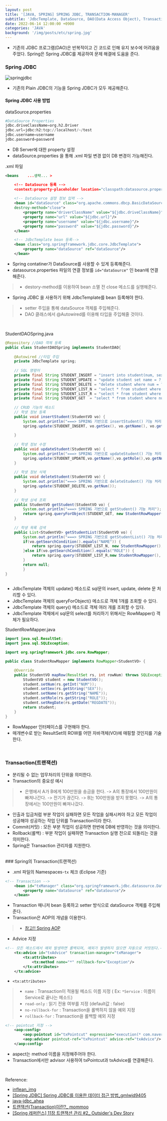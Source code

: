 ```yaml
---
layout: post
title: '[JAVA, SPRING] SPRING JDBC, TRANSACTION-MANAGER'
subtitle: 'JdbcTemplate, DataSource, DAO(Data Access Object), Transaction(트랜잭션)'
date: 2022-06-14 12:00:00 +0900
categories: 'JAVA'
background: '/img/posts/etc/spring.jpg'
---
```


- 기존의 JDBC 프로그램(DAO)은 반복적이고 긴 코드로 인해 유지 보수에 어려움을 주었다. Spring은 Spring JDBC를 제공하여 문제 해결에 도움을 준다.

### Spring JDBC

![springjdbc](/img/posts/spring/springjdbc.png)


- 기존의 Plain JDBC의 기능을 Spring JDBC가 모두 제공해준다. 

#### Spring JDBC 사용 방법

dataSource.properties

```python
#DataSource Properties 
jdbc.driveClassName=org.h2.Driver
jdbc.url=jdbc:h2:tcp://localhost/~/test
jdbc.username=username
jdbc.password=password
```

- DB Server에 대한 property 설정
- dataSource.properties 을 통해 .xml 파일 변경 없이 DB 변경이 가능해진다.

.xml 파일

```xml
<beans    ...생략... >

	<!-- DataSource 등록 -->
	<context:property-placeholder location="classpath:datasource.properties"/>
	
	<!-- DataSource 설정 정보 입력 -->
	<bean id="dataSource" class="org.apache.commons.dbcp.BasicDataSource"
	destroy-method="close">
		<property name="driverClassName" value="${jdbc.driveClassName}"/>
		<property name="url" value="${jdbc.url}"/>
		<property name="username" value="${jdbc.username}"/>
		<property name="password" value="${jdbc.password}"/>
	</bean>

	<!-- JdbcTemplate bean 등록-->
	<bean class="org.springframework.jdbc.core.JdbcTemplate">
		<property name="dataSource" ref="dataSource"/>
	</bean>
```

- Spring contatiner가 DataSource를 사용할 수 있게 등록해준다.
- datasource.properties 파일의 연결 정보를 `id="dataSource"` 인 bean에 연결해준다.
> - destory-method를 이용하여 bean 소멸 전 close 메소드를 실행해준다. 
- Spring JDBC 을 사용하기 위해 JdbcTemplate를 bean 등록해야 한다.
> - setter 주입을 통해 dataSource 객체를 주입해준다.  
> - DAO 클래스에서 @Autowired를 이용해 타입을 주입해줄 것이다. 

<br>

StudentDAOSpring.java

```java
@Repository //DAO 객체 등록
public class StudentDAOSpring implements StudentDAO{
	
	@Autowired //타입 주입
	private JdbcTemplate spring;
	
	// SQL 명령어
	private final String STUDENT_INSERT = "insert into student(num, sex, name, role) values((select nvl(max(seq), 0) + 1 from student), ?, ?, ?)";
	private final String STUDENT_UPDATE = "update student set name = ?, role = ? where num = ?";
	private final String STUDENT_DELETE = "delete student where num = ?";
	private final String STUDENT_LIST_N = "select * from student where name like '%'||?||'%' order by num desc";
	private final String STUDENT_LIST_R = "select * from student where role like '%'||?||'%' order by num desc";
	private final String STUDENT_GET  = "select * from student where num = ?";
	
	// CRUD 기능의 메소드
	// 학생 정보 등록
	public void insertStudent(StudentVO vo) {
		System.out.println("===> SPRING 기반으로 insertStudent() 기능 처리");
		spring.update(STUDENT_INSERT, vo.getSex(), vo.getName(), vo.getRole());
		
	}
	
	// 학생 정보 수정
	public void updateStudent(StudentVO vo) {
		System.out.println("===> SPRING 기반으로 updateStudent() 기능 처리");
		spring.update(STUDENT_UPDATE,vo.getName(),vo.getRole(),vo.getNum());
	}
	
	// 학생 정보 삭제
	public void deleteStudent(StudentVO vo) {
		System.out.println("===> SPRING 기반으로 deleteStudent() 기능 처리");
		spring.update(STUDENT_DELETE,vo.getNum());
	}
    
    // 학생 상세 조회
	public StudentVO getStudent(StudentVO vo) {
		System.out.println("===> SPRING 기반으로 getStudent() 기능 처리");
		return spring.queryForObject(STUDENT_GET, new StudentRowMapper(), vo.getNum());
	}
	
	// 학생 목록 검색
	public List<StudentVO> getStudentList(StudentVO vo) {
		System.out.println("===> SPRING 기반으로 getStudentList() 기능 처리");
		if(vo.getSearchCondition().equals("NAME")) {
			return spring.query(STUDENT_LIST_N, new StudentRowMapper(), vo.getSearchKeyword() );
		}else if(vo.getSearchCondition().equals("ROLE")) {
			return spring.query(STUDENT_LIST_R,new StudentRowMapper(), vo.getSearchCondition());
		}
		return null;
		}
}
    
```

- JdbcTemplate 객체의 update() 메소드로 sql문의 insert, update, delete 문 처리할 수 있다.
- JdbcTemplate 객체의 queryForObject() 메소드로 객체 1개를 조회할 수 있다.
- JdbcTemplate 객체의 query() 메소드로 객체 여러 개를 조회할 수 있다. 
- JdbcTemplate 객체에서 sql문의 select를 처리하기 위해서는 RowMapper() 객체가 필요하다. 

StudentRowMapper.java

```java
import java.sql.ResultSet;
import java.sql.SQLException;

import org.springframework.jdbc.core.RowMapper;

public class StudentRowMapper implements RowMapper<StudentVO> {

	@Override
	public StudentVO mapRow(ResultSet rs, int rowNum) throws SQLException {
		StudentVO student = new StudentVO();
		student.setNum(rs.getInt("NUM"));
		student.setSex(rs.getString("SEX"));
		student.setName(rs.getString("NAME"));
		student.setRole(rs.getString("ROLE"));
		student.setRegDate(rs.getDate("REGDATE"));
		return student;
	}
}
```

- RowMapper 인터페이스를 구현해야 한다. 
- 매개변수로 받는 ResultSet의 ROW를 어떤 자바객체(VO)에 매핑할 것인지를 기술한다.

<br>

### Transaction(트랜잭션)
- 분리될 수 없는 업무처리의 단위을 의미한다.
- Transaction의 중요성 예시
> - 은행에서 A가 B에게 100만원을 송금을 한다. -> A의 통장에서 100만원이 빠져나간다. -> 전기가 끊긴다. -> B는 100만원을 받지 못했다. -> A의  통장에서는 100만원이 빠져나갔다.

- 인출과 입금처럼 부분 작업이 실패하면 모든 작업을 실패시켜야 하고 모든 작업이 성공해야 성공하는 작업 단위를 Transaction이라 한다.
- Commit(커밋) : 모든 부분 작업이 성공하면 한번에 DB에 반영하는 것을 의미한다.
- Rollback(롤백) : 부분 작업이 실패하면 Transaction 실행 전으로 되돌리는 것을 의미한다. 
- Spring은 Transaction 관리자를 지원한다.

<br>
### Spring의 Transaction(트랜잭션) 

- .xml 파일의 Namespaces-`tx` 체크 (Eclipse 기준)

```xml
<!-- Transaction -->
	<bean id="txManager" class="org.springframework.jdbc.datasource.DataSourceTransactionManager">
		<property name="dataSource" ref="dataSource"/>
	</bean>
```

- Transaction 매니저 bean 등록하고 setter 방식으로 dataSource 객체를 주입해준다.
- Transaction은 AOP의 개념을 이용한다.
> - [ 참고!! Spring AOP](https://ddungi.github.io/java/2022/06/09/springAOP/)

- Advice 지정

```xml
<!-- 모든 메소드에서 예외 발생하면 롤백되며, 예외가 발생하지 않으면 자동으로 커밋된다.-->
	<tx:advice id="txAdvice" transaction-manager="txManager">
		<tx:attributes>
			<tx:method name="*" rollback-for="Exception"/>
		</tx:attributes>
	</tx:advice>
```

- `<tx:attributes>`
> - `name` :  Transaction이 적용될 메소드 이름 지정 ( Ex: `*Service` : 이름이 Service로 끝나는 메소드)
> - `read-only` : 읽기 전용 여부를 지정 (default값 : false)
> - `no-rollback-for` : Transaction을 롤백하지 않을 예외 지정
> - `rollback-for` : Transaction을 롤백할 예외 지정

```xml
<!-- pointcut 지정 -->
	<aop:config>
		<aop:pointcut id="txPointcut" expression="execution(* com.naver.biz..*Service.*(..))"/>
		<aop:advisor pointcut-ref="txPointcut" advice-ref="txAdvice"/>
	</aop:config>
```

- aspect는 method 이름을 지정해주어야 한다.
- Transaction에서만 advisor 사용하여 txPointcut과 txAdvice를 연결해준다. 

<br>

Reference:
- [inflean_img](https://www.inflearn.com/course/%EC%8A%A4%ED%94%84%EB%A7%81-%ED%94%84%EB%A0%88%EC%9E%84%EC%9B%8C%ED%81%AC_renew)
- [[Spring JDBC] Spring JDBC를 이용한 데이터 접근 방법_gmlwjd9405](https://gmlwjd9405.github.io/2018/05/15/setting-for-db-programming.html)
- [java-jdbc_ahea](https://ahea.wordpress.com/2017/02/20/java-jdbc/)
- [트랜잭션(Transaction)이란?_ mommoo](https://mommoo.tistory.com/62)
- [[Spring 레퍼런스] 11장 트랜잭션 관리 #2_ Outsider's Dev Story](https://blog.outsider.ne.kr/870)